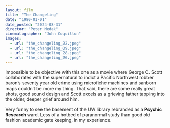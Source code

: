 ```yaml
---
layout: film
title: "The Changeling"
date: "1980-01-01"
date_posted: "2024-08-31"
director: "Peter Medak"
cinematographer: "John Coquillon"
images:
  - url: "the_changeling_22.jpeg"
  - url: "the_changeling_09.jpeg"
  - url: "the_changeling_28.jpeg"
  - url: "the_changeling_26.jpeg"
---
```


Impossible to be objective with this one as a movie where George C. Scott collaborates with the supernatural to indict a Pacific Northwest robber baron’s seventy year old crime using microfiche machines and sanborn maps couldn’t be more my thing. That said, there are some really great shots, good sound design and Scott excels as a grieving father tapping into the older, deeper grief around him. 

Very funny to see the basement of the UW library rebranded as a **Psychic Research** ward. Less of a hotbed of paranormal study than good old fashion academic gate keeping, in my experience.